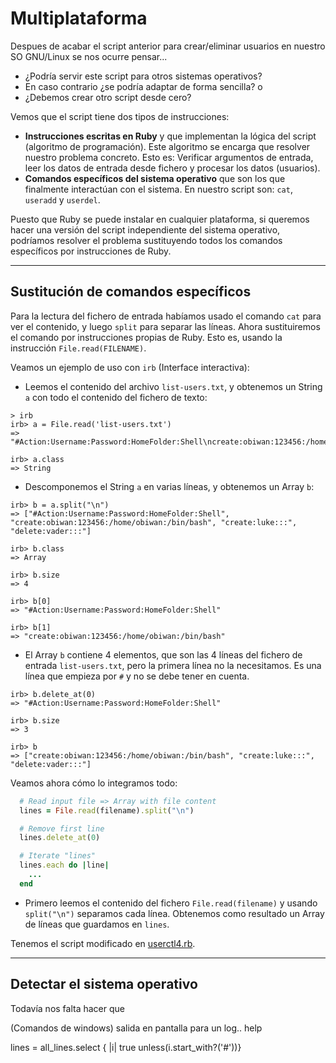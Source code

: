 
# Multiplataforma

Despues de acabar el script anterior para crear/eliminar usuarios en nuestro SO GNU/Linux se nos ocurre pensar...
* ¿Podría servir este script para otros sistemas operativos?
* En caso contrario ¿se podría adaptar de forma sencilla? o
* ¿Debemos crear otro script desde cero?

Vemos que el script tiene dos tipos de instrucciones:
* **Instrucciones escritas en Ruby** y que implementan la lógica del script (algoritmo de programación). Este algoritmo se encarga que resolver nuestro problema concreto. Esto es: Verificar argumentos de entrada, leer los datos de entrada desde fichero y procesar los datos (usuarios).
* **Comandos específicos del sistema operativo** que son los que finalmente interactúan con el sistema. En nuestro script son: `cat`, `useradd` y `userdel`.

Puesto que Ruby se puede instalar en cualquier plataforma, si queremos hacer una versión del script independiente del sistema operativo, podríamos resolver el problema sustituyendo todos los comandos específicos por instrucciones de Ruby.

---
## Sustitución de comandos específicos

Para la lectura del fichero de entrada habíamos usado el comando `cat` para ver el contenido, y luego `split` para separar las líneas. Ahora sustituiremos el comando por instrucciones propias de Ruby. Esto es, usando la instrucción `File.read(FILENAME)`.

Veamos un ejemplo de uso con `irb` (Interface interactiva):
* Leemos el contenido del archivo `list-users.txt`, y obtenemos un String `a` con todo el contenido del fichero de texto:
```
> irb
irb> a = File.read('list-users.txt')
=> "#Action:Username:Password:HomeFolder:Shell\ncreate:obiwan:123456:/home/obiwan:/bin/bash\ncreate:luke:::\ndelete:vader:::\n"

irb> a.class
=> String
```
* Descomponemos el String `a` en varias líneas, y obtenemos un Array `b`:
```
irb> b = a.split("\n")
=> ["#Action:Username:Password:HomeFolder:Shell", "create:obiwan:123456:/home/obiwan:/bin/bash", "create:luke:::", "delete:vader:::"]

irb> b.class
=> Array

irb> b.size
=> 4

irb> b[0]
=> "#Action:Username:Password:HomeFolder:Shell"

irb> b[1]
=> "create:obiwan:123456:/home/obiwan:/bin/bash"
```
* El Array `b` contiene 4 elementos, que son las 4 líneas del fichero de entrada `list-users.txt`, pero la primera línea no la necesitamos. Es una línea que empieza por `#` y no se debe tener en cuenta.
```
irb> b.delete_at(0)
=> "#Action:Username:Password:HomeFolder:Shell"

irb> b.size
=> 3

irb> b
=> ["create:obiwan:123456:/home/obiwan:/bin/bash", "create:luke:::", "delete:vader:::"]
```

Veamos ahora cómo lo integramos todo:

```ruby
  # Read input file => Array with file content
  lines = File.read(filename).split("\n")

  # Remove first line
  lines.delete_at(0)

  # Iterate "lines"
  lines.each do |line|
    ...
  end
```

* Primero leemos el contenido del fichero `File.read(filename)` y usando `split("\n")` separamos cada línea. Obtenemos como resultado un Array de líneas que guardamos en `lines`.

Tenemos el script modificado en [userctl4.rb](example/userctl4.rb).

---
## Detectar el sistema operativo

Todavía nos falta hacer que


(Comandos de windows)
salida en pantalla para un log..
help

lines = all_lines.select { |i| true unless(i.start_with?('#'))}
